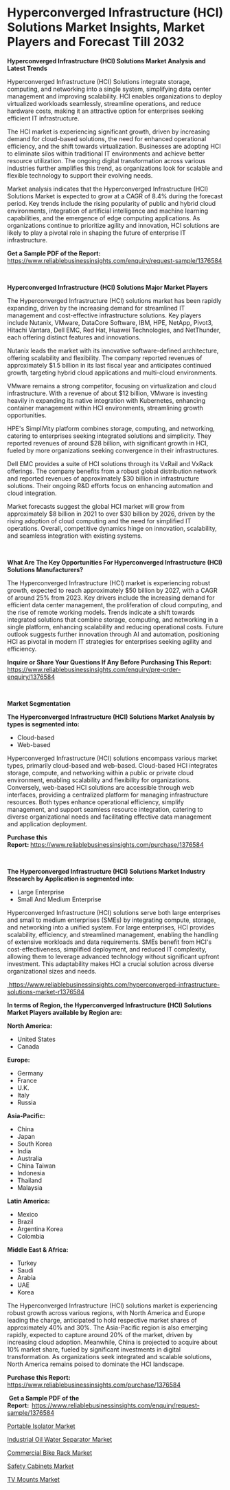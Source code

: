 <p><h1>Hyperconverged Infrastructure (HCI) Solutions Market Insights, Market Players and Forecast Till 2032</h1></p><p><strong>Hyperconverged Infrastructure (HCI) Solutions Market Analysis and Latest Trends</strong></p>
<p><p>Hyperconverged Infrastructure (HCI) Solutions integrate storage, computing, and networking into a single system, simplifying data center management and improving scalability. HCI enables organizations to deploy virtualized workloads seamlessly, streamline operations, and reduce hardware costs, making it an attractive option for enterprises seeking efficient IT infrastructure.</p><p>The HCI market is experiencing significant growth, driven by increasing demand for cloud-based solutions, the need for enhanced operational efficiency, and the shift towards virtualization. Businesses are adopting HCI to eliminate silos within traditional IT environments and achieve better resource utilization. The ongoing digital transformation across various industries further amplifies this trend, as organizations look for scalable and flexible technology to support their evolving needs.</p><p>Market analysis indicates that the Hyperconverged Infrastructure (HCI) Solutions Market is expected to grow at a CAGR of 8.4% during the forecast period. Key trends include the rising popularity of public and hybrid cloud environments, integration of artificial intelligence and machine learning capabilities, and the emergence of edge computing applications. As organizations continue to prioritize agility and innovation, HCI solutions are likely to play a pivotal role in shaping the future of enterprise IT infrastructure.</p></p>
<p><strong>Get a Sample PDF of the Report:&nbsp;</strong> <a href="https://www.reliablebusinessinsights.com/enquiry/request-sample/1376584?utm_campaign=3494&utm_medium=2&utm_source=Github&utm_content=ia&utm_term=28032025&utm_id=hyperconverged-infrastructure-hci-solutions">https://www.reliablebusinessinsights.com/enquiry/request-sample/1376584</a></p>
<p>&nbsp;</p>
<p><strong>Hyperconverged Infrastructure (HCI) Solutions Major Market Players</strong></p>
<p><p>The Hyperconverged Infrastructure (HCI) solutions market has been rapidly expanding, driven by the increasing demand for streamlined IT management and cost-effective infrastructure solutions. Key players include Nutanix, VMware, DataCore Software, IBM, HPE, NetApp, Pivot3, Hitachi Vantara, Dell EMC, Red Hat, Huawei Technologies, and NetThunder, each offering distinct features and innovations.</p><p>Nutanix leads the market with its innovative software-defined architecture, offering scalability and flexibility. The company reported revenues of approximately $1.5 billion in its last fiscal year and anticipates continued growth, targeting hybrid cloud applications and multi-cloud environments.</p><p>VMware remains a strong competitor, focusing on virtualization and cloud infrastructure. With a revenue of about $12 billion, VMware is investing heavily in expanding its native integration with Kubernetes, enhancing container management within HCI environments, streamlining growth opportunities.</p><p>HPE's SimpliVity platform combines storage, computing, and networking, catering to enterprises seeking integrated solutions and simplicity. They reported revenues of around $28 billion, with significant growth in HCI, fueled by more organizations seeking convergence in their infrastructures.</p><p>Dell EMC provides a suite of HCI solutions through its VxRail and VxRack offerings. The company benefits from a robust global distribution network and reported revenues of approximately $30 billion in infrastructure solutions. Their ongoing R&D efforts focus on enhancing automation and cloud integration.</p><p>Market forecasts suggest the global HCI market will grow from approximately $8 billion in 2021 to over $30 billion by 2026, driven by the rising adoption of cloud computing and the need for simplified IT operations. Overall, competitive dynamics hinge on innovation, scalability, and seamless integration with existing systems.</p></p>
<p>&nbsp;</p>
<p><strong>What Are The Key Opportunities For Hyperconverged Infrastructure (HCI) Solutions Manufacturers?</strong></p>
<p><p>The Hyperconverged Infrastructure (HCI) market is experiencing robust growth, expected to reach approximately $50 billion by 2027, with a CAGR of around 25% from 2023. Key drivers include the increasing demand for efficient data center management, the proliferation of cloud computing, and the rise of remote working models. Trends indicate a shift towards integrated solutions that combine storage, computing, and networking in a single platform, enhancing scalability and reducing operational costs. Future outlook suggests further innovation through AI and automation, positioning HCI as pivotal in modern IT strategies for enterprises seeking agility and efficiency.</p></p>
<p><strong>Inquire or Share Your Questions If Any Before Purchasing This Report:</strong> <a href="https://www.reliablebusinessinsights.com/enquiry/pre-order-enquiry/1376584?utm_campaign=3494&utm_medium=2&utm_source=Github&utm_content=ia&utm_term=28032025&utm_id=hyperconverged-infrastructure-hci-solutions">https://www.reliablebusinessinsights.com/enquiry/pre-order-enquiry/1376584</a></p>
<p>&nbsp;</p>
<p><strong>Market Segmentation</strong></p>
<p><strong>The Hyperconverged Infrastructure (HCI) Solutions Market Analysis by types is segmented into:</strong></p>
<p><ul><li>Cloud-based</li><li>Web-based</li></ul></p>
<p><p>Hyperconverged Infrastructure (HCI) solutions encompass various market types, primarily cloud-based and web-based. Cloud-based HCI integrates storage, compute, and networking within a public or private cloud environment, enabling scalability and flexibility for organizations. Conversely, web-based HCI solutions are accessible through web interfaces, providing a centralized platform for managing infrastructure resources. Both types enhance operational efficiency, simplify management, and support seamless resource integration, catering to diverse organizational needs and facilitating effective data management and application deployment.</p></p>
<p><strong>Purchase this Report:&nbsp;</strong><a href="https://www.reliablebusinessinsights.com/purchase/1376584?utm_campaign=3494&utm_medium=2&utm_source=Github&utm_content=ia&utm_term=28032025&utm_id=hyperconverged-infrastructure-hci-solutions">https://www.reliablebusinessinsights.com/purchase/1376584</a></p>
<p>&nbsp;</p>
<p><strong>The Hyperconverged Infrastructure (HCI) Solutions Market Industry Research by Application is segmented into:</strong></p>
<p><ul><li>Large Enterprise</li><li>Small And Medium Enterprise</li></ul></p>
<p><p>Hyperconverged Infrastructure (HCI) solutions serve both large enterprises and small to medium enterprises (SMEs) by integrating compute, storage, and networking into a unified system. For large enterprises, HCI provides scalability, efficiency, and streamlined management, enabling the handling of extensive workloads and data requirements. SMEs benefit from HCI's cost-effectiveness, simplified deployment, and reduced IT complexity, allowing them to leverage advanced technology without significant upfront investment. This adaptability makes HCI a crucial solution across diverse organizational sizes and needs.</p></p>
<p><a href="https://www.reliablebusinessinsights.com/hyperconverged-infrastructure-solutions-market-r1376584?utm_campaign=3494&utm_medium=2&utm_source=Github&utm_content=ia&utm_term=28032025&utm_id=hyperconverged-infrastructure-hci-solutions">&nbsp;https://www.reliablebusinessinsights.com/hyperconverged-infrastructure-solutions-market-r1376584</a></p>
<p><strong>In terms of Region, the Hyperconverged Infrastructure (HCI) Solutions Market Players available by Region are:</strong></p>
<p>
    <p> <strong> North America: </strong>
        <ul>
            <li>United States</li>
            <li>Canada</li>
        </ul>
        </p> 
    <p> <strong> Europe: </strong>
        <ul>
            <li>Germany</li>
            <li>France</li>
            <li>U.K.</li>
            <li>Italy</li>
            <li>Russia</li>
        </ul>
        </p> 
    <p> <strong> Asia-Pacific: </strong>
        <ul>
            <li>China</li>
            <li>Japan</li>
            <li>South Korea</li>
            <li>India</li>
            <li>Australia</li>
            <li>China Taiwan</li>
            <li>Indonesia</li>
            <li>Thailand</li>
            <li>Malaysia</li>
        </ul>
        </p> 
    <p> <strong> Latin America: </strong>
        <ul>
            <li>Mexico</li>
            <li>Brazil</li>
            <li>Argentina Korea</li>
            <li>Colombia</li>
        </ul>
        </p> 
    <p> <strong> Middle East & Africa: </strong>
        <ul>
            <li>Turkey</li>
            <li>Saudi</li>
            <li>Arabia</li>
            <li>UAE</li>
            <li>Korea</li>
        </ul>
    </p>
    </p>
<p><p>The Hyperconverged Infrastructure (HCI) solutions market is experiencing robust growth across various regions, with North America and Europe leading the charge, anticipated to hold respective market shares of approximately 40% and 30%. The Asia-Pacific region is also emerging rapidly, expected to capture around 20% of the market, driven by increasing cloud adoption. Meanwhile, China is projected to acquire about 10% market share, fueled by significant investments in digital transformation. As organizations seek integrated and scalable solutions, North America remains poised to dominate the HCI landscape.</p></p>
<p><strong>Purchase this Report: </strong><a href="https://www.reliablebusinessinsights.com/purchase/1376584?utm_campaign=3494&utm_medium=2&utm_source=Github&utm_content=ia&utm_term=28032025&utm_id=hyperconverged-infrastructure-hci-solutions">https://www.reliablebusinessinsights.com/purchase/1376584</a></p>
<p>&nbsp;<strong>Get a Sample PDF of the Report:&nbsp;&nbsp;</strong><a href="https://www.reliablebusinessinsights.com/enquiry/request-sample/1376584?utm_campaign=3494&utm_medium=2&utm_source=Github&utm_content=ia&utm_term=28032025&utm_id=hyperconverged-infrastructure-hci-solutions">https://www.reliablebusinessinsights.com/enquiry/request-sample/1376584</a></p>
<p><strong></strong></p>
<p><p><a href="https://www.linkedin.com/pulse/comprehensive-overview-portable-isolator-market-hxvoe?utm_campaign=3494&utm_medium=2&utm_source=Github&utm_content=ia&utm_term=28032025&utm_id=hyperconverged-infrastructure-hci-solutions">Portable Isolator Market</a></p><p><a href="https://www.linkedin.com/pulse/industrial-oil-water-separator-market-study-creating-business-x9ede?utm_campaign=3494&utm_medium=2&utm_source=Github&utm_content=ia&utm_term=28032025&utm_id=hyperconverged-infrastructure-hci-solutions">Industrial Oil Water Separator Market</a></p><p><a href="https://www.linkedin.com/pulse/commercial-bike-rack-market-global-analysis-size-growth-6h14e?utm_campaign=3494&utm_medium=2&utm_source=Github&utm_content=ia&utm_term=28032025&utm_id=hyperconverged-infrastructure-hci-solutions">Commercial Bike Rack Market</a></p><p><a href="https://www.linkedin.com/pulse/global-safety-cabinets-market-comprehensive-analysis-size-share-7hfke?utm_campaign=3494&utm_medium=2&utm_source=Github&utm_content=ia&utm_term=28032025&utm_id=hyperconverged-infrastructure-hci-solutions">Safety Cabinets Market</a></p><p><a href="https://www.linkedin.com/pulse/tv-mounts-market-forecast-report-highlights-revenue-trends-p5wce?utm_campaign=3494&utm_medium=2&utm_source=Github&utm_content=ia&utm_term=28032025&utm_id=hyperconverged-infrastructure-hci-solutions">TV Mounts Market</a></p></p>